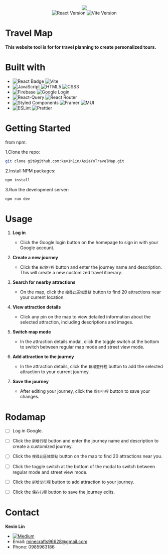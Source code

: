 

<div align="center">
  <img src="https://github.com/user-attachments/assets/de957baa-84c0-43bb-a2e1-a09d863bb0b6">
</div>

<div align="center">
    <img src="https://img.shields.io/badge/React-18.3.1-blue" alt="React Version">
    <img src="https://img.shields.io/badge/Vite-5.4.1-yellow" alt="Vite Version">
</div>

# Travel Map

**This website tool is for for travel planning to create personalized tours.**


# Built with
- ![React Badge](https://img.shields.io/badge/React-black?style=for-the-badge&logo=react&logoColor=#087ea4) ![Vite](https://img.shields.io/badge/Vite-646CFF?style=for-the-badge&logo=vite&logoColor=white)
- ![JavaScript](https://img.shields.io/badge/JavaScript-F7DF1E?style=for-the-badge&logo=javascript&logoColor=black)
 ![HTML5](https://img.shields.io/badge/HTML5-E34F26?style=for-the-badge&logo=html5&logoColor=white) ![CSS3](https://img.shields.io/badge/CSS3-1572B6?style=for-the-badge&logo=css3&logoColor=white)
- ![Firebase](https://img.shields.io/badge/Firebase-FFCA28?style=for-the-badge&logo=firebase&logoColor=red) ![Google Login](https://img.shields.io/badge/Google_Login-4285F4?style=for-the-badge&logo=google&logoColor=white)  
- ![React-Query](https://img.shields.io/badge/React_Query-FF4154?style=for-the-badge&logo=react-query&logoColor=white) ![React Router](https://img.shields.io/badge/React_Router-CA4245?style=for-the-badge&logo=react-router&logoColor=white)
- ![Styled Components](https://img.shields.io/badge/Styled_Components-black?style=for-the-badge&logo=styled-components&logoColor=#DB7093) ![Framer](https://img.shields.io/badge/Framer-black?style=for-the-badge&logo=framer&logoColor=white) ![MUI](https://img.shields.io/badge/MUI-007FFF?style=for-the-badge&logo=mui&logoColor=white)
- ![ESLint](https://img.shields.io/badge/ESLint-4B32C3?style=for-the-badge&logo=eslint&logoColor=white) ![Prettier](https://img.shields.io/badge/Prettier-F7B93E?style=for-the-badge&logo=prettier&logoColor=white)


# Getting Started
from npm:

1.Clone the repo:
```bash
git clone git@github.com:kev1n1in/AsiaYoTravelMap.git
```
2.Install NPM packages: 
```bash
npm install
```
3.Run the development server:
```bash
npm run dev
```
# Usage

1. **Log in**
   - Click the Google login button on the homepage to sign in with your Google account.

2. **Create a new journey**
   - Click the `新增行程` button and enter the journey name and description. This will create a new customized travel itinerary.

3. **Search for nearby attractions**
   - On the map, click the `搜尋此區域景點` button to find 20 attractions near your current location.

4. **View attraction details**
   - Click any pin on the map to view detailed information about the selected attraction, including descriptions and images.

5. **Switch map mode**
   - In the attraction details modal, click the toggle switch at the bottom to switch between regular map mode and street view mode.

6. **Add attraction to the journey**
   - In the attraction details, click the `新增至行程` button to add the selected attraction to your current journey.

7. **Save the journey**
   - After editing your journey, click the `保存行程` button to save your changes.


# Rodamap
- [ ] Log in Google.
- [ ] Click the `新增行程` button and enter the journey name and description to create a customized journey.
- [ ] Click the `搜尋此區域景點` button on the map to find 20 attractions near you.
- [ ] Click the toggle switch at the bottom of the modal to switch between regular mode and street view mode.
- [ ] Click the `新增至行程` button to add attraction to your journey.
- [ ] Click the `保存行程` button to save the journey edits.


# Contact 
**Kevin Lin**<br>
- [![Medium](https://img.shields.io/badge/Medium-black?style=for-the-badge&logo=medium&logoColor=white)](https://medium.com/@KeVinL1n)
- Email: minecrafts96628@gmail.com
- Phone: 0985963186


